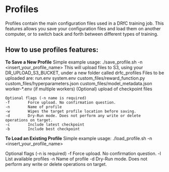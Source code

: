 # Profiles

Profiles contain the main configuration files used in a DRfC training job.   This features allows you save your configuration files and load them on another computer, or to switch back and forth between different types of training.

## How to use profiles features:

**To Save a New Profile**
Simple example usage:   ./save_profile.sh -n <insert_your_profile_name> 
    This will upload files to S3, using your DR_UPLOAD_S3_BUCKET, under a new folder called drfc_profiles
    Files to be uploaded are:
            run.env
            system.env
            custom_files/reward_function.py
            custom_files/hyperparameters.json
            custom_files/model_metadata.json
            worker-*.env (if multiple workers)
            (Optional) upload of checkpoint files


    Optional flags (-n name is required)
    -f        Force upload. No confirmation question.
    -n        Name of profile
    -w        Wipes the target profile location before saving.
    -d        Dry-Run mode. Does not perform any write or delete operations on target.
    -c        Include latest checkpoint
    -b        Include best checkpoint



**To Load an Existing Profile**
Simple example usage:   ./load_profile.sh -n <insert_your_profile_name> 

Optional flags (-n <name> is required)
    -f        Force upload. No confirmation question.
    -l        List available profiles
    -n        Name of profile
    -d        Dry-Run mode. Does not perform any write or delete operations on target.
